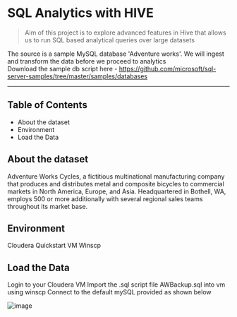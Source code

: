 # SQL Analytics with HIVE
> Aim of this project is to explore advanced features in Hive that allows us to run SQL based analytical queries 
over large datasets  

The source is a sample MySQL database 'Adventure works'. We will ingest and transform the data before we proceed to analytics</br> 
Download the sample db script here - https://github.com/microsoft/sql-server-samples/tree/master/samples/databases

<hr>

## Table of Contents
* About the dataset
* Environment
* Load the Data

## About the dataset
Adventure Works Cycles, a fictitious multinational manufacturing company that produces and distributes metal and composite bicycles to commercial markets in 
North America, Europe, and Asia. Headquartered in Bothell, WA, employs 500 or more additionally with several regional sales teams throughout its market base.

## Environment
Cloudera Quickstart VM
Winscp

## Load the Data
Login to your Cloudera VM 
Import the .sql script file AWBackup.sql into vm using winscp
Connect to the default mySQL provided as shown below

![image](https://user-images.githubusercontent.com/69738890/95378397-775cd580-08a9-11eb-992d-92e093c2e9df.png)


